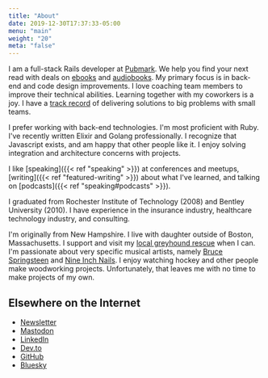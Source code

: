 ```yaml
---
title: "About"
date: 2019-12-30T17:37:33-05:00
menu: "main"
weight: "20"
meta: "false"
---
```


I am a full-stack Rails developer at [Pubmark](https://www.pubmark.com/). We help you find your next read with deals on [ebooks](https://www.bookbub.com/) and [audiobooks](https://www.chirpbooks.com/). My primary focus is in back-end and code design improvements. I love coaching team members to improve their technical abilities. Learning together with my coworkers is a joy. I have a [track record](https://www.linkedin.com/in/kevinmurphydev/) of delivering solutions to big problems with small teams.

I prefer working with back-end technologies. I'm most proficient with Ruby. I've recently written Elixir and Golang professionally. I recognize that Javascript exists, and am happy that other people like it. I enjoy solving integration and architecture concerns with projects.

I like [speaking]({{< ref "speaking" >}}) at conferences and meetups, [writing]({{< ref "featured-writing" >}}) about what I've learned, and talking on [podcasts]({{< ref "speaking#podcasts" >}}).

I graduated from Rochester Institute of Technology (2008) and Bentley University (2010). I have experience in the insurance industry, healthcare technology industry, and consulting.

I'm originally from New Hampshire. I live with daughter outside of Boston, Massachusetts. I support and visit my [local greyhound rescue](https://greyhoundrescuene.org/) when I can. I'm passionate about very specific musical artists, namely [Bruce Springsteen](https://brucespringsteen.net/) and [Nine Inch Nails](https://www.nin.com/). I enjoy watching hockey and other people make woodworking projects. Unfortunately, that leaves me with no time to make projects of my own.

## Elsewhere on the Internet

* [Newsletter](https://newsletter.kevinjmurphy.com/)
* [Mastodon](https://ruby.social/@kevin_j_m)
* [LinkedIn](https://www.linkedin.com/in/kevinmurphydev/)
* [Dev.to](https://dev.to/kevin_j_m)
* [GitHub](https://github.com/kevin-j-m)
* [Bluesky](https://bsky.app/profile/kevinjm.bsky.social)
